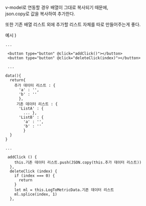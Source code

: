 v-model로 연동할 경우 배열이 그대로 복사되기 때문에,  
json.copy로 값을 복사하여 추가한다.
  
또한 기존 배열 리스트 외에 추가할 리스트 자체를 따로 만들어주는게 좋다.  

  
예시 )    
```
...

 <button type="button" @click="addClick()"></button>
 <button type="button" @click="deleteClick(index)"></button>
 
 ...
 
data(){
  return{
    추가 데이터 리스트 : {
      'a' : '',
      'b' : ''
      },
     기존 데이터 리스트 : {
      'ListA' : {
        ... },
      'ListB' : {
        'a' : '',
        'b' : ''
        }
  }
}

...

 addClick () {
    this.기존 데이터 리스트.push(JSON.copy(this.추가 데이터 리스트))
  },
  deleteClick (index) {
    if (index === 0) {
      return
    }
    let ml = this.LogToMetricData.기존 데이터 리스트
    ml.splice(index, 1)
  },
  
```

